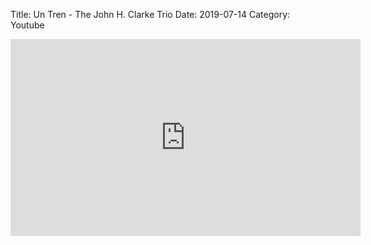 Title: Un Tren - The John H. Clarke Trio
Date: 2019-07-14
Category: Youtube

<iframe width="560" height="315" src="https://www.youtube.com/embed/woVWs2Suuss" title="YouTube video player" frameborder="0" allow="accelerometer; autoplay; clipboard-write; encrypted-media; gyroscope; picture-in-picture" allowfullscreen></iframe>

